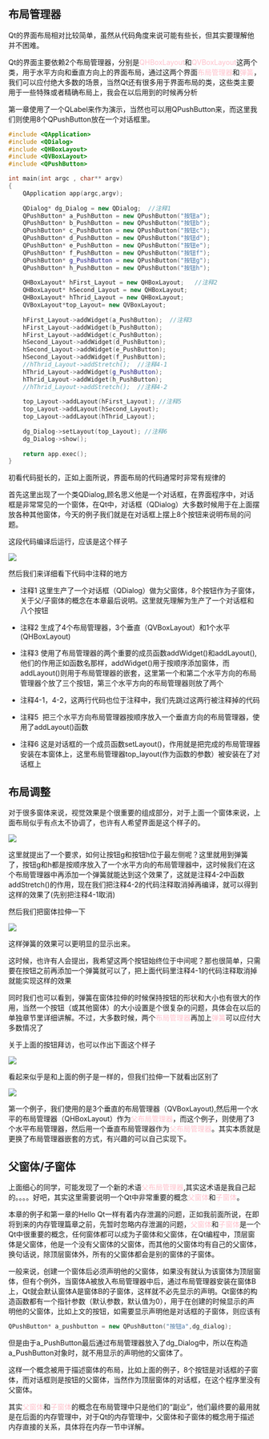 ## 布局管理器

Qt的界面布局相对比较简单，虽然从代码角度来说可能有些长，但其实要理解他并不困难。

Qt的界面主要依赖2个布局管理器，分别是<font color=pink>QHBoxLayout</font>和<font color=pink>QVBoxLayout</font>这两个类，用于水平方向和垂直方向上的界面布局，通过这两个界面<font color=pink>布局管理器</font>和<font color=pink>弹簧</font>，我们可以应付绝大多数的场景，当然Qt还有很多用于界面布局的类，这些类主要用于一些特殊或者精确布局上，我会在以后用到的时候再分析

第一章使用了一个QLabel来作为演示，当然也可以用QPushButton来，而这里我们则使用8个QPushButton放在一个对话框里。

```c++
#include <QApplication>
#include <QDialog>
#include <QHBoxLayout>
#include <QVBoxLayout>
#include <QPushButton>

int main(int argc , char** argv)
{
    QApplication app(argc,argv);
 
    QDialog* dg_Dialog = new QDialog;  //注释1
    QPushButton* a_PushButton = new QPushButton("按钮a");
    QPushButton* b_PushButton = new QPushButton("按钮b");
    QPushButton* c_PushButton = new QPushButton("按钮c");
    QPushButton* d_PushButton = new QPushButton("按钮d");
    QPushButton* e_PushButton = new QPushButton("按钮e");
    QPushButton* f_PushButton = new QPushButton("按钮f");
    QPushButton* g_PushButton = new QPushButton("按钮g");
    QPushButton* h_PushButton = new QPushButton("按钮h");
  
    QHBoxLayout* hFirst_Layout = new QHBoxLayout;   //注释2
    QHBoxLayout* hSecond_Layout = new QHBoxLayout;
    QHBoxLayout* hThrid_Layout = new QHBoxLayout;
    QVBoxLayout*top_Layout= new QVBoxLayout;
 
    hFirst_Layout->addWidget(a_PushButton);  //注释3
    hFirst_Layout->addWidget(b_PushButton);
    hFirst_Layout->addWidget(c_PushButton);
    hSecond_Layout->addWidget(d_PushButton);
    hSecond_Layout->addWidget(e_PushButton);
    hSecond_Layout->addWidget(f_PushButton);
    //hThrid_Layout->addStretch();  //注释4-1
    hThrid_Layout->addWidget(g_PushButton);
    hThrid_Layout->addWidget(h_PushButton);
    //hThrid_Layout->addStretch();  //注释4-2
 
    top_Layout->addLayout(hFirst_Layout); //注释5
    top_Layout->addLayout(hSecond_Layout);
    top_Layout->addLayout(hThrid_Layout);
 
    dg_Dialog->setLayout(top_Layout); //注释6
    dg_Dialog->show();
 
    return app.exec();
}
```
初看代码挺长的，正如上面所说，界面布局的代码通常时非常有规律的

首先这里出现了一个类QDialog,顾名思义他是一个对话框，在界面程序中，对话框是非常常见的一个窗体，在Qt中，对话框（QDialog）大多数时候用于在上面摆放各种其他窗体，今天的例子我们就是在对话框上摆上8个按钮来说明布局的问题。

这段代码编译后运行，应该是这个样子

![](http://q2ed5th2b.bkt.clouddn.com/3-1.png)

然后我们来详细看下代码中注释的地方

+ 注释1 这里生产了一个对话框（QDialog）做为父窗体，8个按钮作为子窗体，关于父/子窗体的概念在本章最后说明。这里就先理解为生产了一个对话框和八个按钮

+ 注释2 生成了4个布局管理器，3个垂直（QVBoxLayout）和1个水平(QHBoxLayout)

+ 注释3 使用了布局管理器的两个重要的成员函数addWidget()和addLayout(),他们的作用正如函数名那样，addWidget()用于按顺序添加窗体，而addLayout()则用于布局管理器的嵌套，这里第一个和第二个水平方向的布局管理器个放了三个按钮，第三个水平方向的布局管理器则放了两个

+ 注释4-1，4-2，这两行代码也位于注释中，我们先跳过这两行被注释掉的代码

+ 注释5  把三个水平方向布局管理器按顺序放入一个垂直方向的布局管理器，使用了addLayout()函数

+ 注释6 这是对话框的一个成员函数setLayout()，作用就是把完成的布局管理器安装在本窗体上，这里布局管理器top_layout(作为函数的参数）被安装在了对话框上

## 布局调整

对于很多窗体来说，视觉效果是个很重要的组成部分，对于上面一个窗体来说，上面布局似乎有点太不协调了，也许有人希望界面是这个样子的。

![](http://q2ed5th2b.bkt.clouddn.com/3-2.png)

这里就提出了一个要求，如何让按钮g和按钮h位于最左侧呢？这里就用到弹簧了，按钮g和h都是按顺序放入了一个水平方向的布局管理器中，这时候我们在这个布局管理器中再添加一个弹簧就能达到这个效果了，这就是注释4-2中函数addStretch()的作用，现在我们把注释4-2的代码注释取消掉再编译，就可以得到这样的效果了(先别把注释4-1取消)

然后我们把窗体拉伸一下

![](http://q2ed5th2b.bkt.clouddn.com/3-3.png)

这样弹簧的效果可以更明显的显示出来。

这时候，也许有人会提出，我希望这两个按钮始终位于中间呢？那也很简单，只需要在按钮之前再添加一个弹簧就可以了，把上面代码里注释4-1的代码注释取消掉就能实现这样的效果

同时我们也可以看到，弹簧在窗体拉伸的时候保持按钮的形状和大小也有很大的作用，当然一个按钮（或其他窗体）的大小设置是个很复杂的问题，具体会在以后的单独章节里详细讲解。不过，大多数时候，两个<font color=pink>布局管理器</font>再加上<font color=pink>弹簧</font>可以应付大多数情况了

 关于上面的按钮拜访，也可以作出下面这个样子

 ![](http://q2ed5th2b.bkt.clouddn.com/3-2.png)

看起来似乎是和上面的例子是一样的，但我们拉伸一下就看出区别了

![](http://q2ed5th2b.bkt.clouddn.com/3-4.png)

第一个例子，我们使用的是3个垂直的布局管理器（QVBoxLayout),然后用一个水平的布局管理器（QHBoxLayout）作为<font color=pink>父布局管理器</font>，而这个例子，则使用了3个水平布局管理器，然后用一个垂直布局管理器作为<font color=pink>父布局管理器</font>。其实本质就是更换了布局管理器嵌套的方式，有兴趣的可以自己实现下。

## 父窗体/子窗体

上面细心的同学，可能发现了一个新的术语<font color=pink>父布局管理器</font>,其实这术语是我自己起的。。。。好吧，其实这里需要说明一个Qt中非常重要的概念<font color=pink>父窗体</font>和<font color=pink>子窗体</font>。

本章的例子和第一章的Hello Qt一样有着内存泄漏的问题，正如我前面所说，在即将到来的内存管理篇章之前，先暂时忽略内存泄漏的问题，<font color=pink>父窗体</font>和<font color=pink>子窗体</font>是一个Qt中很重要的概念，任何窗体都可以成为子窗体和父窗体，在Qt编程中，顶层窗体是父窗体，他是一个没有父窗体的父窗体，而其他的父窗体均有自己的父窗体，换句话说，除顶层窗体外，所有的父窗体都会是别的窗体的子窗体。

一般来说，创建一个窗体后必须声明他的父窗体，如果没有就认为该窗体为顶层窗体，但有个例外，当窗体A被放入布局管理器中后，通过布局管理器安装在窗体B上，Qt就会默认窗体A是窗体B的子窗体，这样就不必先显示的声明。Qt窗体的构造函数都有一个指针参数（默认参数，默认值为0），用于在创建的时候显示的声明他的父窗体，比如上文的按钮，如需要显示声明他是对话框的子窗体，则应该有

```c++
QPushButton* a_pushbutton = new QPushButton("按钮a",dg_dialog);
```

但是由于a_PushButton最后通过布局管理器放入了dg_Dialog中，所以在构造a_PushButton对象时，就不用显示的声明他的父窗体了。

 这样一个概念被用于描述窗体的布局，比如上面的例子，8个按钮是对话框的子窗体，而对话框则是按钮的父窗体，当然作为顶层窗体的对话框，在这个程序里没有父窗体。

其实<font color=pink>父窗体</font>和<font color=pink>子窗体</font>的概念在布局管理中只是他们的“副业”，他们最终要的最用就是在后面的内存管理中，对于Qt的内存管理中，父窗体和子窗体的概念用于描述内存直接的关系，具体将在内存一节中详解。
